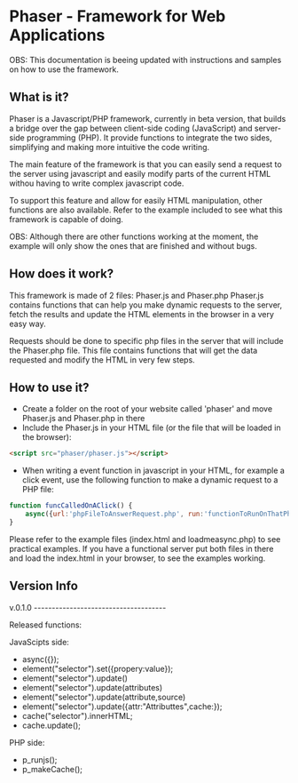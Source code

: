 # Phaser - Framework for Web Applications

OBS: This documentation is beeing updated with instructions and samples on how to use the framework.

## What is it?

Phaser is a Javascript/PHP framework, currently in beta version, that builds a bridge over the gap between client-side coding (JavaScript) and server-side programming (PHP). It provide functions to integrate the two sides, simplifying and making more intuitive the code writing.

The main feature of the framework is that you can easily send a request to the server using javascript and easily modify parts of the current HTML withou having to write complex javascript code.

To support this feature and allow for easily HTML manipulation, other functions are also available. Refer to the example included to see what this framework is capable of doing.

OBS: Although there are other functions working at the moment, the example will only show the ones that are finished and without bugs.

## How does it work?

This framework is made of 2 files: Phaser.js and Phaser.php
Phaser.js contains functions that can help you make dynamic requests to the server, fetch the results and update the HTML elements in the browser in a very easy way.

Requests should be done to specific php files in the server that will include the Phaser.php file. This file contains functions that will get the data requested and modify the HTML in very few steps.

## How to use it?

- Create a folder on the root of your website called 'phaser' and move Phaser.js and Phaser.php in there
- Include the Phaser.js in your HTML file (or the file that will be loaded in the browser):
```html
<script src="phaser/phaser.js"></script>
```
- When writing a event function in javascript in your HTML, for example a click event, use the following function to make a dynamic request to a PHP file:
```javascript
function funcCalledOnAClick() {
	async({url:'phpFileToAnswerRequest.php', run:'functionToRunOnThatPhpFile()'});
}
```
Please refer to the example files (index.html and loadmeasync.php) to see practical examples.
If you have a functional server put both files in there and load the index.html in your browser, to see the examples working.

## Version Info

v.0.1.0 -------------------------------------

Released functions:

JavaScipts side:
- async({});
- element("selector").set({propery:value});
- element("selector").update()
- element("selector").update(attributes)
- element("selector").update(attribute,source)
- element("selector").update({attr:"Attributtes",cache:});
- cache("selector").innerHTML;
- cache.update();

PHP side:
- p_runjs();
- p_makeCache();
